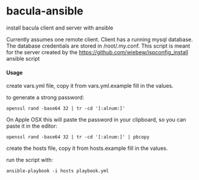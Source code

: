 # bacula-ansible

install bacula client and server with ansible

Currently assumes one remote client. Client has a running mysql database. The database credentials are stored in /root/.my.conf. This script is meant for the server created by the https://github.com/wiebew/ispconfig_install ansible script

#### Usage
create vars.yml file, copy it from vars.yml.example 
fill in the values.

to generate a strong password: 
```console
openssl rand -base64 32 | tr -cd '[:alnum:]'
```

On Apple OSX this will paste the password in your clipboard, so you can paste it in the editor:
```console
openssl rand -base64 32 | tr -cd '[:alnum:]' | pbcopy
```

create the hosts file, copy it from hosts.example
fill in the values. 

run the script with:

```console
ansible-playbook -i hosts playbook.yml
```




